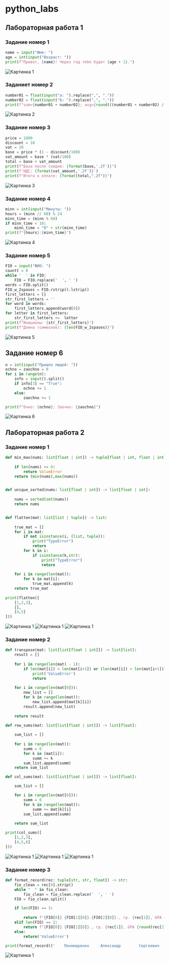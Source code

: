 # python_labs

## Лабораторная работа 1

### Задание номер 1
```python
name = input("Имя: ")
age = int(input("Возраст: "))
print(f"Привет, {name}! Через год тебе будет {age + 1}.")
```
![Картинка 1](./images/lab01/01.png)

### Заданиет номер 2
```python
number01 = float(input("a: ").replace(",", "."))
number02 = float(input("b: ").replace(",", "."))
print(f"sum={number01 + number02}; avg={round(((number01 + number02) / 2),2)}")
```
![Картинка 2](./images/lab01/02.png)

### Задание номер 3
```python
price = 1000
discount = 10
vat = 20
base = price * (1 - discount/100)
vat_amount = base * (vat/100)
total = base + vat_amount
print(f"База после скидки: {format(base,'.2f')}")
print(f'НДС: {format(vat_amount,'.2f')}')
print(f"Итого к оплате: {format(total,".2f")}")
```
![Картинка 3](./images/lab01/03.png)

### Задание номер 4
```python
minn = int(input("Минуты: "))
hours = (minn // 60) % 24
minn_time = (minn % 60)
if minn_time < 10:
    minn_time = "0" + str(minn_time)
print(f"{hours}:{minn_time}")
```
![Картинка 4](./images/lab01/04.png)

### Задание номер 5
```python
FIO = input("ФИО: ")
countt = 0
while '  ' in FIO:
    FIO = FIO.replace('  ', ' ')
words = FIO.split()
FIO_w_2spases = FIO.rstrip().lstrip()
first_letters = []
str_first_letters = ''
for word in words:
    first_letters.append(word[0])
for letter in first_letters:
    str_first_letters +=  letter
print(f"Инициалы: {str_first_letters}")
print(f"Длина (символов): {len(FIO_w_2spases)}")
```
![Картинка 5](./images/lab01/05.png)

## Задание номер 6
```python
n = int(input("Пришло людей: "))
ochno = zaochno = 0
for i in range(n):
    info = input().split()
    if info[3] == "True":
        ochno += 1
    else:
        zaochno += 1

print(f"Очно: {ochno}; Заочно: {zaochno}")
```
![Картинка 6](./images/lab01/06.png)

## Лабораторная работа 2

### Задание номер 1
```python
def min_max(nums: list[float | int]) -> tuple[float | int, float | int]:
    
    if len(nums) <= 0:
        return ValueError
    return (min(nums),max(nums))


def unique_sorted(nums: list[float | int]) -> list[float | int]:
    
    nums = sorted(set(nums))
    return nums


def flatten(mat: list[list | tuple]) -> list:
    
    true_mat = []
    for i in mat:
        if not isinstance(i, (list, tuple)):
            print("TypeError")
            return
        for k in i:
            if isinstance(k,str):
                print("TypeError")
                return 
            
    for i in range(len(mat)):
        for k in mat[i]:
            true_mat.append(k)
    return true_mat
            
print(flatten([
    [1,2,3],
    [],
    [4,5]
]))
```
![Картинка 1](./images/lab02/01.png)
![Картинка 1](./images/lab02/02.png)
![Картинка 1](./images/lab02/03.png)

### Задание номер 2

```python
def transpose(mat: list[list[float | int]]) -> list[list]:
    result = []
    
    for i in range(len(mat) - 1):
        if len(mat[i]) < len(mat[i+1]) or (len(mat[i]) > len(mat[i+1])):
            print('ValueError')
            return
    
    for i in range(len(mat[0])):
        new_list = []
        for k in range(len(mat)):
            new_list.append(mat[k][i])
        result.append(new_list)
    
    return result

def row_sums(mat: list[list[float | int]]) -> list[float]:
    
    sum_list = []
    
    for i in range(len(mat)):
        summ = 0
        for k in (mat[i]):
            summ += k
        sum_list.append(summ)
    return sum_list

def col_sums(mat: list[list[float | int]]) -> list[float]:

    sum_list = []

    for i in range(len(mat[0])):
        summ = 0
        for k in range(len(mat)):
            summ += mat[k][i]
        sum_list.append(summ)
    
    return sum_list

print(col_sums([
    [1,2,3],
    [4,5,6]
]))
```

![Картинка 1](./images/lab02/04.png)
![Картинка 1](./images/lab02/05.png)
![Картинка 1](./images/lab02/06.png)

### Задание номер 3

```python
def format_record(rec: tuple[str, str, float]) -> str:
    fio_clean = rec[0].strip()
    while "  " in fio_clean:
        fio_clean = fio_clean.replace('  ', ' ')
    FIO = fio_clean.split()

    if len(FIO) == 3:
        
        return f"{FIO[0]} {FIO[1][0]}.{FIO[2][0]}., гр. {rec[1]}, GPA {round(rec[2]):.2f} "
    elif len(FIO) == 2:
        return f"{FIO[0]} {FIO[1][0]}., гр. {rec[1]}, GPA {round(rec[2]):.2f}"
    else:
        return('ValueError')

print(format_record(('    Пономаренко     Александр        Сергеевич    ','БИВТ-25', 3.49)))  
```
![Картинка 1](./images/lab02/07.png)
